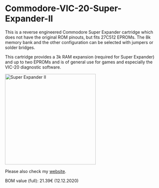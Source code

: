# Commodore-VIC-20-Super-Expander-II
This is a reverse engineered  Commodore Super Expander cartridge which does not have the original ROM pinouts, but fits 27C512 EPROMs. The 8k memory bank and the other configuration can be  selected with jumpers or solder bridges.

This cartridge provides a 3k RAM expansion (required for Super Expander) and up to two EPROMs and is of general use for games and especially the VIC-20 diagnostic software.

<img src="https://github.com/svenpetersen1965/Commodore-VIC-20-Super-Expander-II/blob/main/Rev.%200/pictures/6318_-_Super_Expander_II_PCB.JPG" width="300" alt="Super Expander II">

Please also check my <a href="http://tech.guitarsite.de/vic-20_super_expanderii.html">website</a>.

BOM value (full): 21.39€ (12.12.2020)
